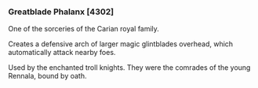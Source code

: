 ### Greatblade Phalanx [4302]

One of the sorceries of the Carian royal family.

Creates a defensive arch of larger magic glintblades overhead, which automatically attack nearby foes.

Used by the enchanted troll knights. They were the comrades of the young Rennala, bound by oath.
